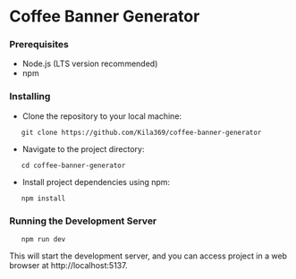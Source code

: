# Coffee Banner Generator

### Prerequisites

- Node.js (LTS version recommended)
- npm

### Installing

- Clone the repository to your local machine:

```
   git clone https://github.com/Kila369/coffee-banner-generator
```

- Navigate to the project directory:

```
   cd coffee-banner-generator
```

- Install project dependencies using npm:

```
   npm install
```

### Running the Development Server

```
   npm run dev
```

This will start the development server, and you can access project in a web browser at http://localhost:5137.
